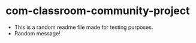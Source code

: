 # com-classroom-community-project

- This is a random readme file made for testing purposes.
- Random message!
